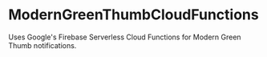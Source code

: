 # ModernGreenThumbCloudFunctions

Uses Google's Firebase Serverless Cloud Functions for Modern Green Thumb notifications.

